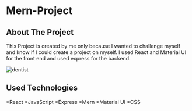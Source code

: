 # Mern-Project
## About The Project
This Project is created by me only because I wanted to challenge myself and know if I could create a project on myself. I used React and Material UI for the front end and used express for the backend. 

![dentist](https://github.com/MaramNaqeeb/Mern-Project/assets/111737471/0fd409ee-b6ab-40fb-8768-657a42a6529f)


## Used Technologies
*React
*JavaScript
*Express
*Mern
*Material UI
*CSS

